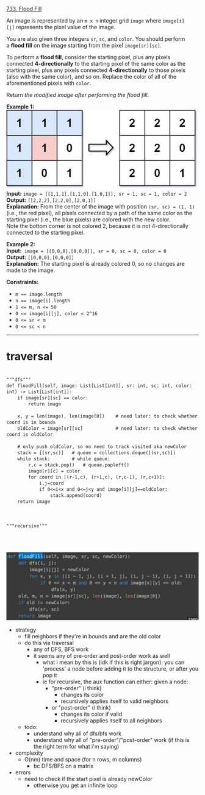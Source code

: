 [733. Flood Fill](https://leetcode.com/problems/flood-fill/)

An image is represented by an `m x n` integer grid `image` where `image[i][j]` represents the pixel value of the image.

You are also given three integers `sr`, `sc`, and `color`. You should perform a **flood fill** on the image starting from the pixel `image[sr][sc]`.

To perform a **flood fill**, consider the starting pixel, plus any pixels connected **4-directionally** to the starting pixel of the same color as the starting pixel, plus any pixels connected **4-directionally** to those pixels (also with the same color), and so on. Replace the color of all of the aforementioned pixels with `color`.

Return _the modified image after performing the flood fill_.

**Example 1:**  
![](../!assets/attachments/Pasted%20image%2020240224222750.png)  
**Input:** `image = [[1,1,1],[1,1,0],[1,0,1]], sr = 1, sc = 1, color = 2`  
**Output:** `[[2,2,2],[2,2,0],[2,0,1]]`  
**Explanation:** From the center of the image with position `(sr, sc) = (1, 1)` (i.e., the red pixel), all pixels connected by a path of the same color as the starting pixel (i.e., the blue pixels) are colored with the new color.  
Note the bottom corner is not colored 2, because it is not 4-directionally connected to the starting pixel.  

**Example 2:**  
**Input:**` image = [[0,0,0],[0,0,0]], sr = 0, sc = 0, color = 0`  
**Output:** `[[0,0,0],[0,0,0]]`  
**Explanation:** The starting pixel is already colored 0, so no changes are made to the image.  

**Constraints:**
- `m == image.length`
- `n == image[i].length`
- `1 <= m, n <= 50`
- `0 <= image[i][j], color < 2^16`
- `0 <= sr < m`
- `0 <= sc < n`

---
# traversal
```

"""dfs"""
def floodFill(self, image: List[List[int]], sr: int, sc: int, color: int) -> List[List[int]]:
    if image[sr][sc] == color:
        return image
    
    x, y = len(image), len(image[0])    # need later: to check whether coord is in bounds
    oldColor = image[sr][sc]            # need later: to check whether coord is oldColor

    # only push oldColor, so no need to track visited aka newColor
    stack = [(sr,sc)]   # queue = collections.deque([(sr,sc)])
    while stack:        # while queue:
        r,c = stack.pop()   # queue.popleft()
        image[r][c] = color     
        for coord in [(r-1,c), (r+1,c), (r,c-1), (r,c+1)]:
            i,j=coord
            if 0<=i<x and 0<=j<y and image[i][j]==oldColor:
                stack.append(coord)
    return image



"""recursive'""




```


![](../!assets/attachments/Pasted%20image%2020240224222910.png)


- strategy
	- fill neighbors if they're in bounds and are the old color
	- do this via traversal
		- any of DFS, BFS work
		- it seems any of pre-order and post-order work as well
			- what i mean by this is (idk if this is right jargon): you can 'process' a node before adding it to the structure, or after you pop it
			- ie for recursive, the aux function can either: given a node:
				- "pre-order" (i think)
					- changes its color
					- recursively applies itself to valid neighbors
				- or "post-order" (i think)
					- changes its color if valid
					- recursively applies itself to all neighbors
	- todo:
		- understand why all of dfs/bfs work
		- understand why all of "pre-order"/"post-order" work (if this is the right term for what i'm saying)
- complexity
	- O(nm) time and space (for n rows, m columns)
		- bc DFS/BFS on a matrix
- errors
	- need to check if the start pixel is already newColor
		- otherwise you get an infinite loop
